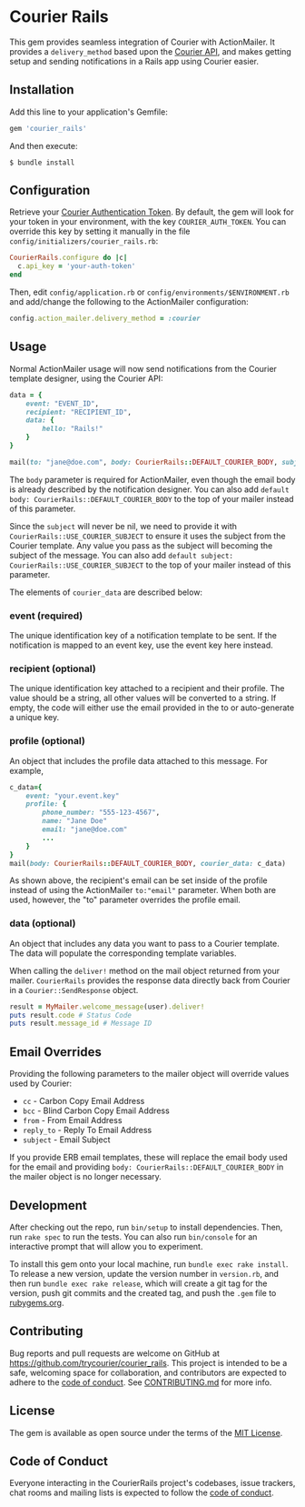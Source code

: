 # Courier Rails

This gem provides seamless integration of Courier with ActionMailer. It provides a `delivery_method` based upon the [Courier API](https://docs.courier.com/reference), and makes getting setup and sending notifications in a Rails app using Courier easier.

## Installation

Add this line to your application's Gemfile:

```ruby
gem 'courier_rails'
```

And then execute:

    $ bundle install

## Configuration

Retrieve your [Courier Authentication Token](https://app.courier.com/settings/api-keys). By default, the gem will look for your token in your environment, with the key `COURIER_AUTH_TOKEN`. You can override this key by setting it manually in the file `config/initializers/courier_rails.rb`:

```ruby
CourierRails.configure do |c|
  c.api_key = 'your-auth-token'
end
```

Then, edit `config/application.rb` or `config/environments/$ENVIRONMENT.rb` and add/change the following to the ActionMailer configuration:

```ruby
config.action_mailer.delivery_method = :courier
```

## Usage

Normal ActionMailer usage will now send notifications from the Courier template designer, using the Courier API:

```ruby
data = {
    event: "EVENT_ID",
    recipient: "RECIPIENT_ID",
    data: {
        hello: "Rails!"
    }
}

mail(to: "jane@doe.com", body: CourierRails::DEFAULT_COURIER_BODY, subject: CourierRails::USE_COURIER_SUBJECT, courier_data: data)
```

The `body` parameter is required for ActionMailer, even though the email body is already described by the notification designer. You can also add `default body: CourierRails::DEFAULT_COURIER_BODY` to the top of your mailer instead of this parameter.

Since the `subject` will never be nil, we need to provide it with `CourierRails::USE_COURIER_SUBJECT` to ensure it uses the subject from the Courier template. Any value you pass as the subject will becoming the subject of the message. You can also add `default subject: CourierRails::USE_COURIER_SUBJECT` to the top of your mailer instead of this parameter.

The elements of `courier_data` are described below:

### event (required)

The unique identification key of a notification template to be sent. If the notification is mapped to an event key, use the event key here instead.

### recipient (optional)

The unique identification key attached to a recipient and their profile. The value should be a string, all other values will be converted to a string. If empty, the code will either use the email provided in the to or auto-generate a unique key.

### profile (optional)

An object that includes the profile data attached to this message. For example,

```ruby
c_data={
    event: "your.event.key"
    profile: {
        phone_number: "555-123-4567",
        name: "Jane Doe"
        email: "jane@doe.com"
        ...
    }
}
mail(body: CourierRails::DEFAULT_COURIER_BODY, courier_data: c_data)
```

As shown above, the recipient's email can be set inside of the profile instead of using the ActionMailer `to:"email"` parameter. When both are used, however, the "to" parameter overrides the profile email.

### data (optional)

An object that includes any data you want to pass to a Courier template. The data will populate the corresponding template variables.

When calling the `deliver!` method on the mail object returned from your mailer. `CourierRails` provides the response data directly back from Courier in a `Courier::SendResponse` object.

```ruby
result = MyMailer.welcome_message(user).deliver!
puts result.code # Status Code
puts result.message_id # Message ID
```

## Email Overrides

Providing the following parameters to the mailer object will override values used by Courier:

- `cc` - Carbon Copy Email Address
- `bcc` - Blind Carbon Copy Email Address
- `from` - From Email Address
- `reply_to` - Reply To Email Address
- `subject` - Email Subject

If you provide ERB email templates, these will replace the email body used for the email and providing `body: CourierRails::DEFAULT_COURIER_BODY` in the mailer object is no longer necessary.

## Development

After checking out the repo, run `bin/setup` to install dependencies. Then, run `rake spec` to run the tests. You can also run `bin/console` for an interactive prompt that will allow you to experiment.

To install this gem onto your local machine, run `bundle exec rake install`. To release a new version, update the version number in `version.rb`, and then run `bundle exec rake release`, which will create a git tag for the version, push git commits and the created tag, and push the `.gem` file to [rubygems.org](https://rubygems.org).

## Contributing

Bug reports and pull requests are welcome on GitHub at https://github.com/trycourier/courier_rails. This project is intended to be a safe, welcoming space for collaboration, and contributors are expected to adhere to the [code of conduct](https://github.com/trycourier/courier_rails/blob/master/CODE_OF_CONDUCT.md). See [CONTRIBUTING.md](CONTRIBUTING.md) for more info.

## License

The gem is available as open source under the terms of the [MIT License](https://opensource.org/licenses/MIT).

## Code of Conduct

Everyone interacting in the CourierRails project's codebases, issue trackers, chat rooms and mailing lists is expected to follow the [code of conduct](https://github.com/trycourier/courier_rails/blob/master/CODE_OF_CONDUCT.md).
